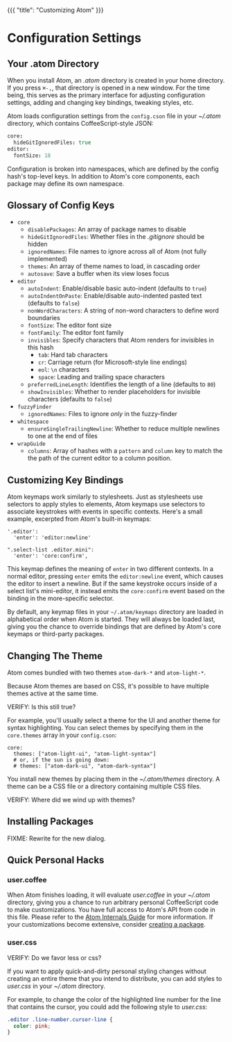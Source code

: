 {{{
"title": "Customizing Atom"
}}}

# Configuration Settings

## Your .atom Directory

When you install Atom, an _.atom_ directory is created in your home directory.
If you press `⌘-,`, that directory is opened in a new window. For the
time being, this serves as the primary interface for adjusting configuration
settings, adding and changing key bindings, tweaking styles, etc.

Atom loads configuration settings from the `config.cson` file in your _~/.atom_
directory, which contains CoffeeScript-style JSON:

```coffeescript
core:
  hideGitIgnoredFiles: true
editor:
  fontSize: 18
```

Configuration is broken into namespaces, which are defined by the config hash's
top-level keys. In addition to Atom's core components, each package may define
its own namespace.

## Glossary of Config Keys

- `core`
  - `disablePackages`: An array of package names to disable
  - `hideGitIgnoredFiles`: Whether files in the _.gitignore_ should be hidden
  - `ignoredNames`: File names to ignore across all of Atom (not fully implemented)
  - `themes`: An array of theme names to load, in cascading order
  - `autosave`: Save a buffer when its view loses focus
- `editor`
  - `autoIndent`: Enable/disable basic auto-indent (defaults to `true`)
  - `autoIndentOnPaste`: Enable/disable auto-indented pasted text (defaults to `false`)
  - `nonWordCharacters`: A string of non-word characters to define word boundaries
  - `fontSize`: The editor font size
  - `fontFamily`: The editor font family
  - `invisibles`: Specify characters that Atom renders for invisibles in this hash
      - `tab`: Hard tab characters
      - `cr`: Carriage return (for Microsoft-style line endings)
      - `eol`: `\n` characters
      - `space`: Leading and trailing space characters
  - `preferredLineLength`: Identifies the length of a line (defaults to `80`)
  - `showInvisibles`: Whether to render placeholders for invisible characters (defaults to `false`)
- `fuzzyFinder`
  - `ignoredNames`: Files to ignore *only* in the fuzzy-finder
- `whitespace`
  - `ensureSingleTrailingNewline`: Whether to reduce multiple newlines to one at the end of files
- `wrapGuide`
  - `columns`: Array of hashes with a `pattern` and `column` key to match the
             the path of the current editor to a column position.

## Customizing Key Bindings

Atom keymaps work similarly to stylesheets. Just as stylesheets use selectors
to apply styles to elements, Atom keymaps use selectors to associate keystrokes
with events in specific contexts. Here's a small example, excerpted from Atom's
built-in keymaps:

```coffee-script
'.editor':
  'enter': 'editor:newline'

".select-list .editor.mini":
  'enter': 'core:confirm',
```

This keymap defines the meaning of `enter` in two different contexts. In a
normal editor, pressing `enter` emits the `editor:newline` event, which causes
the editor to insert a newline. But if the same keystroke occurs inside of a
select list's mini-editor, it instead emits the `core:confirm` event based on
the binding in the more-specific selector.

By default, any keymap files in your `~/.atom/keymaps` directory are loaded
in alphabetical order when Atom is started. They will always be loaded last,
giving you the chance to override bindings that are defined by Atom's core
keymaps or third-party packages.

## Changing The Theme

Atom comes bundled with two themes `atom-dark-*` and `atom-light-*`.

Because Atom themes are based on CSS, it's possible to have multiple themes
active at the same time.

VERIFY: Is this still true?

For example, you'll usually select a theme for the UI
and another theme for syntax highlighting.  You can select themes by specifying
them in the `core.themes` array in your `config.cson`:

```coffee-script
core:
  themes: ["atom-light-ui", "atom-light-syntax"]
  # or, if the sun is going down:
  # themes: ["atom-dark-ui", "atom-dark-syntax"]
```

You install new themes by placing them in the _~/.atom/themes_ directory. A
theme can be a CSS file or a directory containing multiple CSS files.

VERIFY: Where did we wind up with themes?

## Installing Packages

FIXME: Rewrite for the new dialog.

## Quick Personal Hacks

### user.coffee

When Atom finishes loading, it will evaluate _user.coffee_ in your _~/.atom_
directory, giving you a chance to run arbitrary personal CoffeeScript code to
make customizations. You have full access to Atom's API from code in this file.
Please refer to the [Atom Internals Guide](./internals/intro,md) for more information. If your
customizations become extensive, consider [creating a package](./packages/creating_packages.md).

### user.css

VERIFY: Do we favor less or css?

If you want to apply quick-and-dirty personal styling changes without creating
an entire theme that you intend to distribute, you can add styles to
_user.css_ in your _~/.atom_ directory.

For example, to change the color of the highlighted line number for the line that
contains the cursor, you could add the following style to _user.css_:

```css
.editor .line-number.cursor-line {
  color: pink;
}
```
